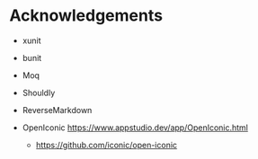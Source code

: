 # Acknowledgements

- xunit
- bunit
- Moq
- Shouldly
- ReverseMarkdown

- OpenIconic https://www.appstudio.dev/app/OpenIconic.html
  - https://github.com/iconic/open-iconic
